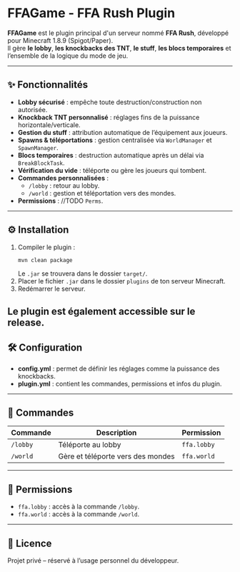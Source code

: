 # FFAGame - FFA Rush Plugin

**FFAGame** est le plugin principal d'un serveur nommé **FFA Rush**, développé pour Minecraft 1.8.9 (Spigot/Paper).  
Il gère **le lobby**, **les knockbacks des TNT**, **le stuff**, **les blocs temporaires** et l’ensemble de la logique du mode de jeu.

---

## ✨ Fonctionnalités
- **Lobby sécurisé** : empêche toute destruction/construction non autorisée.
- **Knockback TNT personnalisé** : réglages fins de la puissance horizontale/verticale.
- **Gestion du stuff** : attribution automatique de l’équipement aux joueurs.
- **Spawns & téléportations** : gestion centralisée via `WorldManager` et `SpawnManager`.
- **Blocs temporaires** : destruction automatique après un délai via `BreakBlockTask`.
- **Vérification du vide** : téléporte ou gère les joueurs qui tombent.
- **Commandes personnalisées** :
  - `/lobby` : retour au lobby.
  - `/world` : gestion et téléportation vers des mondes.
- **Permissions** : //TODO `Perms`.

---

## ⚙️ Installation
1. Compiler le plugin :
   ```bash
   mvn clean package
   ```
   Le `.jar` se trouvera dans le dossier `target/`.
2. Placer le fichier `.jar` dans le dossier `plugins` de ton serveur Minecraft.
3. Redémarrer le serveur.

Le plugin est également accessible sur le release.
---

## 🛠 Configuration
- **config.yml** : permet de définir les réglages comme la puissance des knockbacks.
- **plugin.yml** : contient les commandes, permissions et infos du plugin.

---

## 🚀 Commandes
| Commande | Description | Permission |
|----------|-------------|------------|
| `/lobby` | Téléporte au lobby | `ffa.lobby` |
| `/world` | Gère et téléporte vers des mondes | `ffa.world` |

---

## 🔑 Permissions
- `ffa.lobby` : accès à la commande `/lobby`.
- `ffa.world` : accès à la commande `/world`.

---

## 📜 Licence
Projet privé – réservé à l’usage personnel du développeur.

